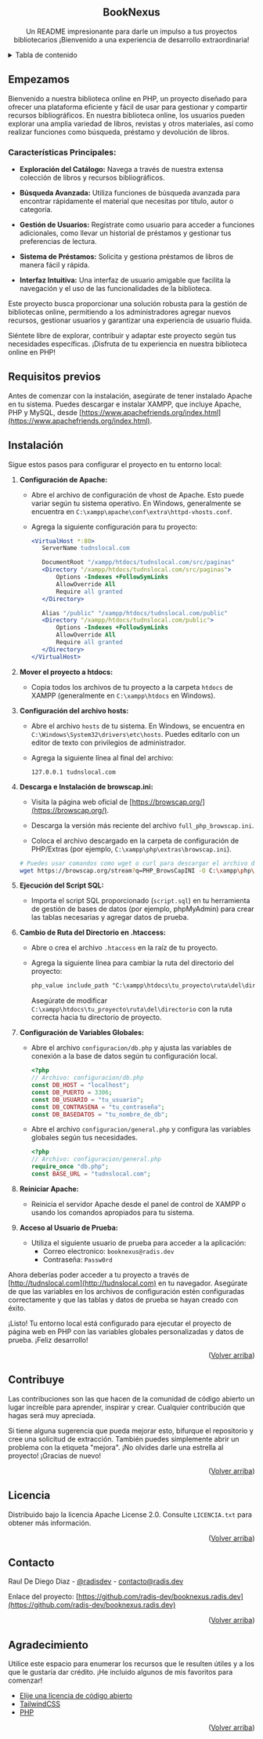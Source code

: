 <a name="readme-top"></a>

<br />
<div align="center">
  <h2 align="center">BookNexus</h3>

  <p align="center">
    Un README impresionante para darle un impulso a tus proyectos bibliotecarios ¡Bienvenido a una experiencia de desarrollo extraordinaria!
  </p>
</div>

<!-- TABLA DE CONTENIDO -->
<details>
  <summary>Tabla de contenido</summary>
  <ol>
    <li>
      <a href="#empezamos">Empezamos</a>
      <ul>
        <li><a href="#características-principales">Características Principales<a></li>
      </ul>
    </li>
    <li><a href="#requisitos-previos">Requisitos previos</a></li>
    <li><a href="#instalación">Instalación</a></li>
    <li><a href="#contribuye">Contribuye</a></li>
    <li><a href="#licencia">Licencia</a></li>
    <li><a href="#contacto">Contacto</a></li>
    <li><a href="#agradecimiento">Agradecimiento</a></li>
  </ol>
</details>

<!-- EMPEZAMOS -->

## Empezamos

Bienvenido a nuestra biblioteca online en PHP, un proyecto diseñado para ofrecer una plataforma eficiente y fácil de usar para gestionar y compartir recursos bibliográficos. En nuestra biblioteca online, los usuarios pueden explorar una amplia variedad de libros, revistas y otros materiales, así como realizar funciones como búsqueda, préstamo y devolución de libros.

### Características Principales:

- **Exploración del Catálogo:** Navega a través de nuestra extensa colección de libros y recursos bibliográficos.
- **Búsqueda Avanzada:** Utiliza funciones de búsqueda avanzada para encontrar rápidamente el material que necesitas por título, autor o categoría.

- **Gestión de Usuarios:** Regístrate como usuario para acceder a funciones adicionales, como llevar un historial de préstamos y gestionar tus preferencias de lectura.

- **Sistema de Préstamos:** Solicita y gestiona préstamos de libros de manera fácil y rápida.

- **Interfaz Intuitiva:** Una interfaz de usuario amigable que facilita la navegación y el uso de las funcionalidades de la biblioteca.

Este proyecto busca proporcionar una solución robusta para la gestión de bibliotecas online, permitiendo a los administradores agregar nuevos recursos, gestionar usuarios y garantizar una experiencia de usuario fluida.

Siéntete libre de explorar, contribuir y adaptar este proyecto según tus necesidades específicas. ¡Disfruta de tu experiencia en nuestra biblioteca online en PHP!

## Requisitos previos

Antes de comenzar con la instalación, asegúrate de tener instalado Apache en tu sistema. Puedes descargar e instalar XAMPP, que incluye Apache, PHP y MySQL, desde [https://www.apachefriends.org/index.html](https://www.apachefriends.org/index.html).

## Instalación

Sigue estos pasos para configurar el proyecto en tu entorno local:

1. **Configuración de Apache:**

   - Abre el archivo de configuración de vhost de Apache. Esto puede variar según tu sistema operativo. En Windows, generalmente se encuentra en `C:\xampp\apache\conf\extra\httpd-vhosts.conf`.
   - Agrega la siguiente configuración para tu proyecto:

     ```apache
     <VirtualHost *:80>
        ServerName tudnslocal.com

        DocumentRoot "/xampp/htdocs/tudnslocal.com/src/paginas"
        <Directory "/xampp/htdocs/tudnslocal.com/src/paginas">
            Options -Indexes +FollowSymLinks
            AllowOverride All
            Require all granted
        </Directory>

        Alias "/public" "/xampp/htdocs/tudnslocal.com/public"
        <Directory "/xampp/htdocs/tudnslocal.com/public">
            Options -Indexes +FollowSymLinks
            AllowOverride All
            Require all granted
        </Directory>
     </VirtualHost>
     ```

2. **Mover el proyecto a htdocs:**

   - Copia todos los archivos de tu proyecto a la carpeta `htdocs` de XAMPP (generalmente en `C:\xampp\htdocs` en Windows).

3. **Configuración del archivo hosts:**

   - Abre el archivo `hosts` de tu sistema. En Windows, se encuentra en `C:\Windows\System32\drivers\etc\hosts`. Puedes editarlo con un editor de texto con privilegios de administrador.
   - Agrega la siguiente línea al final del archivo:

     ```
     127.0.0.1 tudnslocal.com
     ```

4. **Descarga e Instalación de browscap.ini:**

   - Visita la página web oficial de [https://browscap.org/](https://browscap.org/).

   - Descarga la versión más reciente del archivo `full_php_browscap.ini`.

   - Coloca el archivo descargado en la carpeta de configuración de PHP/Extras (por ejemplo, `C:\xampp\php\extras\browscap.ini`).

   ```bash
   # Puedes usar comandos como wget o curl para descargar el archivo directamente en la terminal.
   wget https://browscap.org/stream?q=PHP_BrowsCapINI -O C:\xampp\php\extras\browscap.ini
   ```

5. **Ejecución del Script SQL:**

   - Importa el script SQL proporcionado (`script.sql`) en tu herramienta de gestión de bases de datos (por ejemplo, phpMyAdmin) para crear las tablas necesarias y agregar datos de prueba.

6. **Cambio de Ruta del Directorio en .htaccess:**

   - Abre o crea el archivo `.htaccess` en la raíz de tu proyecto.
   - Agrega la siguiente línea para cambiar la ruta del directorio del proyecto:

     ```apache
     php_value include_path "C:\xampp\htdocs\tu_proyecto\ruta\del\directorio"
     ```

     Asegúrate de modificar `C:\xampp\htdocs\tu_proyecto\ruta\del\directorio` con la ruta correcta hacia tu directorio de proyecto.

7. **Configuración de Variables Globales:**

   - Abre el archivo `configuracion/db.php` y ajusta las variables de conexión a la base de datos según tu configuración local.

     ```php
     <?php
     // Archivo: configuracion/db.php
     const DB_HOST = "localhost";
     const DB_PUERTO = 3306;
     const DB_USUARIO = "tu_usuario";
     const DB_CONTRASENA = "tu_contraseña";
     const DB_BASEDATOS = "tu_nombre_de_db";
     ```

   - Abre el archivo `configuracion/general.php` y configura las variables globales según tus necesidades.

     ```php
     <?php
     // Archivo: configuracion/general.php
     require_once "db.php";
     const BASE_URL = "tudnslocal.com";
     ```

8. **Reiniciar Apache:**

   - Reinicia el servidor Apache desde el panel de control de XAMPP o usando los comandos apropiados para tu sistema.

9. **Acceso al Usuario de Prueba:**
   - Utiliza el siguiente usuario de prueba para acceder a la aplicación:
     - Correo electronico: `booknexus@radis.dev`
     - Contraseña: `Passw0rd`

Ahora deberías poder acceder a tu proyecto a través de [http://tudnslocal.com](http://tudnslocal.com) en tu navegador. Asegúrate de que las variables en los archivos de configuración estén configuradas correctamente y que las tablas y datos de prueba se hayan creado con éxito.

¡Listo! Tu entorno local está configurado para ejecutar el proyecto de página web en PHP con las variables globales personalizadas y datos de prueba. ¡Feliz desarrollo!

<p align="right">(<a href="#readme-top">Volver arriba</a>)</p>
      
<!-- CONTRIBUYE -->
## Contribuye

Las contribuciones son las que hacen de la comunidad de código abierto un lugar increíble para aprender, inspirar y crear. Cualquier contribución que hagas será muy apreciada.

Si tiene alguna sugerencia que pueda mejorar esto, bifurque el repositorio y cree una solicitud de extracción. También puedes simplemente abrir un problema con la etiqueta "mejora". ¡No olvides darle una estrella al proyecto! ¡Gracias de nuevo!

<p align="right">(<a href="#readme-top">Volver arriba</a>)</p>

<!-- LICENCIA -->

## Licencia

Distribuido bajo la licencia Apache License 2.0. Consulte `LICENCIA.txt` para obtener más información.

<p align="right">(<a href="#readme-top">Volver arriba</a>)</p>

<!-- CONTACTO -->

## Contacto

Raul De Diego Diaz - [@radisdev](https://x.com/radisdev) - contacto@radis.dev

Enlace del proyecto: [https://github.com/radis-dev/booknexus.radis.dev](https://github.com/radis-dev/booknexus.radis.dev)

<p align="right">(<a href="#readme-top">Volver arriba</a>)</p>

<!-- AGREDECIMIENTO -->

## Agradecimiento

Utilice este espacio para enumerar los recursos que le resulten útiles y a los que le gustaría dar crédito. ¡He incluido algunos de mis favoritos para comenzar!

- [Elije una licencia de código abierto](https://choosealicense.com)
- [TailwindCSS](https://tailwindcss.com/)
- [PHP](https://www.php.net/)

<p align="right">(<a href="#readme-top">Volver arriba</a>)</p>
